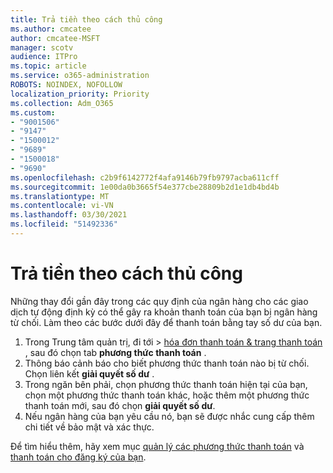```yaml
---
title: Trả tiền theo cách thủ công
ms.author: cmcatee
author: cmcatee-MSFT
manager: scotv
audience: ITPro
ms.topic: article
ms.service: o365-administration
ROBOTS: NOINDEX, NOFOLLOW
localization_priority: Priority
ms.collection: Adm_O365
ms.custom:
- "9001506"
- "9147"
- "1500012"
- "9689"
- "1500018"
- "9690"
ms.openlocfilehash: c2b9f6142772f4afa9146b79fb9797acba611cff
ms.sourcegitcommit: 1e00da0b3665f54e377cbe28809b2d1e1db4bd4b
ms.translationtype: MT
ms.contentlocale: vi-VN
ms.lasthandoff: 03/30/2021
ms.locfileid: "51492336"
---
```

# <a name="manually-pay-an-outstanding-balance"></a>Trả tiền theo cách thủ công

Những thay đổi gần đây trong các quy định của ngân hàng cho các giao dịch tự động định kỳ có thể gây ra khoản thanh toán của bạn bị ngân hàng từ chối. Làm theo các bước dưới đây để thanh toán bằng tay số dư của bạn.

1. Trong Trung tâm quản trị, đi tới   >  [hóa đơn thanh toán & trang thanh toán](https://go.microsoft.com/fwlink/p/?linkid=2018806) , sau đó chọn tab **phương thức thanh toán** .
2. Thông báo cảnh báo cho biết phương thức thanh toán nào bị từ chối. Chọn liên kết **giải quyết số dư** .
3. Trong ngăn bên phải, chọn phương thức thanh toán hiện tại của bạn, chọn một phương thức thanh toán khác, hoặc thêm một phương thức thanh toán mới, sau đó chọn **giải quyết số dư**.
4. Nếu ngân hàng của bạn yêu cầu nó, bạn sẽ được nhắc cung cấp thêm chi tiết về bảo mật và xác thực.

Để tìm hiểu thêm, hãy xem mục [quản lý các phương thức thanh toán](https://docs.microsoft.com/microsoft-365/commerce/billing-and-payments/manage-payment-methods) và [thanh toán cho đăng ký của bạn](https://docs.microsoft.com/microsoft-365/commerce/billing-and-payments/pay-for-your-subscription).
